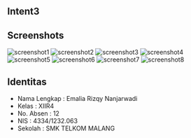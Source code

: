 ## Intent3

## Screenshots
![screenshot1](https://github.com/emaliarizqy99/Intent3/blob/master/SC1.png)
![screenshot2](https://github.com/emaliarizqy99/Intent3/blob/master/SC2.png)
![screenshot3](https://github.com/emaliarizqy99/Intent3/blob/master/SC3.png)
![screenshot4](https://github.com/emaliarizqy99/Intent3/blob/master/SC4.png)
![screenshot5](https://github.com/emaliarizqy99/Intent3/blob/master/SC5.png)
![screenshot6](https://github.com/emaliarizqy99/Intent3/blob/master/SC6.png)
![screenshot7](https://github.com/emaliarizqy99/Intent3/blob/master/SC7.png)
![screenshot8](https://github.com/emaliarizqy99/Intent3/blob/master/SC8.png)

## Identitas

* Nama Lengkap : Emalia Rizqy Nanjarwadi
* Kelas : XIIR4
* No. Absen : 12
* NIS : 4334/1232.063
* Sekolah : SMK TELKOM MALANG

